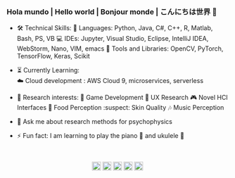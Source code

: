 ### Hola mundo | Hello world | Bonjour monde | こんにちは世界 👋

- 🛠️ Technical Skills: 
                        👅 Languages: Python, Java, C#, C++, R, Matlab, Bash, PS, VB
                        💻 IDEs: Jupyter, Visual Studio, Eclipse, IntelliJ IDEA, WebStorm, Nano, VIM, emacs 
                        📖 Tools and Libraries: OpenCV, PyTorch, TensorFlow, Keras, Scikit
                      
- ⏳ Currently Learning:  
                        ☁️ Cloud development : AWS Cloud 9, microservices, serverless
                      
- 🤔 Research interests:
                        🎲 Game Development
                        👤 UX Research
                        🎮 Novel HCI Interfaces
                        🍣 Food Perception
                        :suspect: Skin Quality
                        🎶 Music Perception 

- 💬 Ask me about research methods for psychophysics
- ⚡ Fun fact: I am learning to play the piano 🎹 and ukulele 🎻

<br>
<p align="center">
<a href="https://twitter.com/ArceLopera" target="_blank"><img align="center" src="https://cdn.jsdelivr.net/npm/simple-icons@3.0.1/icons/twitter.svg" alt="ArceLopera" height="20" width="20" /></a>
<a href="https://www.linkedin.com/in/carlos-arcelopera/" target="_blank"><img align="center" src="https://cdn.jsdelivr.net/npm/simple-icons@3.0.1/icons/linkedin.svg" alt="ArceLopera" height="20" width="20" /></a>
<a href="https://www.researchgate.net/profile/Carlos_Arce_Lopera" target="_blank"><img align="center" src="https://cdn.jsdelivr.net/npm/simple-icons@3.0.1/icons/researchgate.svg" alt="ArceLopera" height="20" width="20" /></a>
<a href="https://scholar.google.com/citations?user=_JK6ORsAAAAJ&hl=en" target="_blank"><img align="center" src="https://cdn.jsdelivr.net/npm/simple-icons@3.0.1/icons/googlescholar.svg" alt="ArceLopera" height="20" width="20" /></a>
  <a href="https://arcelopera.github.io/portfolio/" target="_blank"><img align="center" src="https://cdn.jsdelivr.net/npm/simple-icons@3.0.1/icons/about-dot-me.svg" alt="ArceLopera" height="20" width="20" /></a>
</p>
<br>
<br>
<br>
